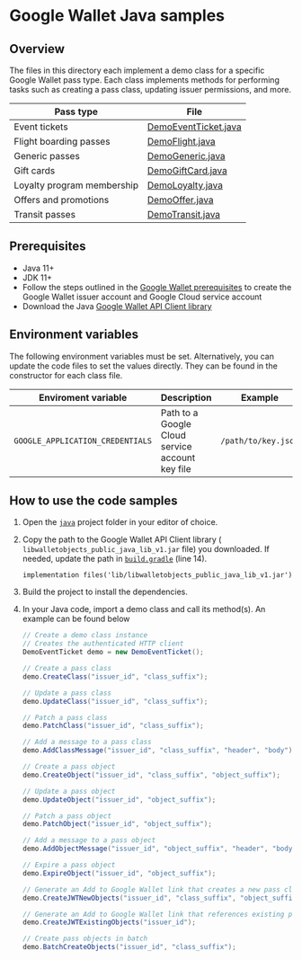 # Google Wallet Java samples

## Overview

The files in this directory each implement a demo class for a specific Google
Wallet pass type. Each class implements methods for performing tasks such as
creating a pass class, updating issuer permissions, and more.

| Pass type                  | File                                                         |
|----------------------------|--------------------------------------------------------------|
| Event tickets              | [DemoEventTicket.java](./src/main/java/DemoEventTicket.java) |
| Flight boarding passes     | [DemoFlight.java](./src/main/java/DemoFlight.java)           |
| Generic passes             | [DemoGeneric.java](./src/main/java/DemoGeneric.java)         |
| Gift cards                 | [DemoGiftCard.java](./src/main/java/DemoGiftCard.java)       |
| Loyalty program membership | [DemoLoyalty.java](./src/main/java/DemoLoyalty.java)         |
| Offers and promotions      | [DemoOffer.java](./src/main/java/DemoOffer.java)             |
| Transit passes             | [DemoTransit.java](./src/main/java/DemoTransit.java)         |

## Prerequisites

*   Java 11+
*   JDK 11+
*   Follow the steps outlined in the
    [Google Wallet prerequisites](https://developers.google.com/wallet/generic/web/prerequisites)
    to create the Google Wallet issuer account and Google Cloud service account
*   Download the Java
    [Google Wallet API Client library](https://developers.google.com/wallet/generic/resources/libraries#java)

## Environment variables

The following environment variables must be set. Alternatively, you can update
the code files to set the values directly. They can be found in the constructor
for each class file.

| Enviroment variable              | Description                                     | Example             |
|----------------------------------|-------------------------------------------------|---------------------|
| `GOOGLE_APPLICATION_CREDENTIALS` | Path to a Google Cloud service account key file | `/path/to/key.json` |

## How to use the code samples

1.  Open the [`java`](./java/) project folder in your editor of choice.
2.  Copy the path to the Google Wallet API Client library (
    `libwalletobjects_public_java_lib_v1.jar` file) you downloaded. If needed,
    update the path in [`build.gradle`](./build.gradle) (line 14).

    ```plain
    implementation files('lib/libwalletobjects_public_java_lib_v1.jar')
    ```

3.  Build the project to install the dependencies.
4.  In your Java code, import a demo class and call its method(s). An example
    can be found below

    ```java
    // Create a demo class instance
    // Creates the authenticated HTTP client
    DemoEventTicket demo = new DemoEventTicket();

    // Create a pass class
    demo.CreateClass("issuer_id", "class_suffix");

    // Update a pass class
    demo.UpdateClass("issuer_id", "class_suffix");

    // Patch a pass class
    demo.PatchClass("issuer_id", "class_suffix");

    // Add a message to a pass class
    demo.AddClassMessage("issuer_id", "class_suffix", "header", "body");

    // Create a pass object
    demo.CreateObject("issuer_id", "class_suffix", "object_suffix");

    // Update a pass object
    demo.UpdateObject("issuer_id", "object_suffix");

    // Patch a pass object
    demo.PatchObject("issuer_id", "object_suffix");

    // Add a message to a pass object
    demo.AddObjectMessage("issuer_id", "object_suffix", "header", "body");

    // Expire a pass object
    demo.ExpireObject("issuer_id", "object_suffix");

    // Generate an Add to Google Wallet link that creates a new pass class and object
    demo.CreateJWTNewObjects("issuer_id", "class_suffix", "object_suffix");

    // Generate an Add to Google Wallet link that references existing pass object(s)
    demo.CreateJWTExistingObjects("issuer_id");

    // Create pass objects in batch
    demo.BatchCreateObjects("issuer_id", "class_suffix");
    ```
